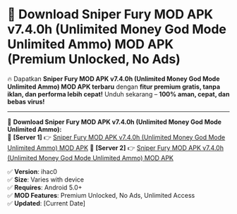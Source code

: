 # 🚀 Download Sniper Fury MOD APK v7.4.0h (Unlimited Money God Mode Unlimited Ammo) MOD APK (Premium Unlocked, No Ads)  

🔥 Dapatkan **Sniper Fury MOD APK v7.4.0h (Unlimited Money God Mode Unlimited Ammo) MOD APK terbaru** dengan **fitur premium gratis, tanpa iklan, dan performa lebih cepat!** Unduh sekarang – **100% aman, cepat, dan bebas virus!**  

---


🔽 **Download Sniper Fury MOD APK v7.4.0h (Unlimited Money God Mode Unlimited Ammo):**  
🔹 **[Server 1]** 👉 [Sniper Fury MOD APK v7.4.0h (Unlimited Money God Mode Unlimited Ammo) MOD APK](https://apkcomod.com?title=Sniper_Fury_MOD_APK_v7.4.0h_(Unlimited_Money_God_Mode_Unlimited_Ammo))  
🔹 **[Server 2]** 👉 [Sniper Fury MOD APK v7.4.0h (Unlimited Money God Mode Unlimited Ammo) MOD APK](https://apkcomod.com?title=Sniper_Fury_MOD_APK_v7.4.0h_(Unlimited_Money_God_Mode_Unlimited_Ammo))  


✅ **Version**: ihac0  
✅ **Size**: Varies with device  
✅ **Requires**: Android 5.0+  
✅ **MOD Features**: Premium Unlocked, No Ads, Unlimited Access  
✅ **Updated**: [Current Date]  